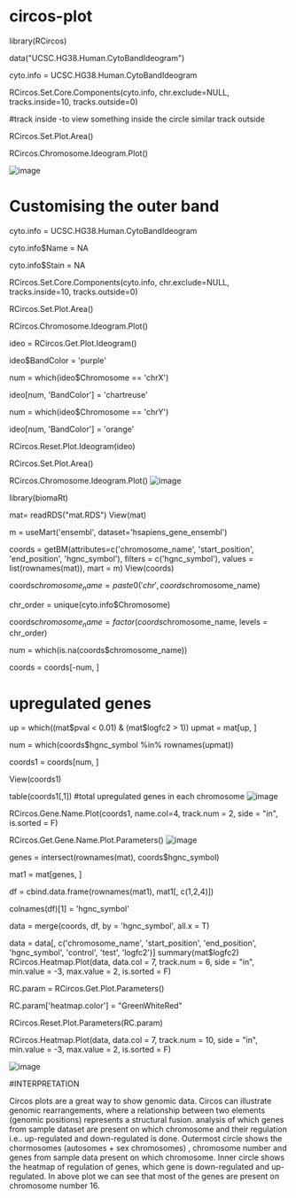 # circos-plot

library(RCircos)

data("UCSC.HG38.Human.CytoBandIdeogram")

cyto.info = UCSC.HG38.Human.CytoBandIdeogram

RCircos.Set.Core.Components(cyto.info, 
                            chr.exclude=NULL, 
                            tracks.inside=10, 
                            tracks.outside=0)
                            
#track inside -to view something inside the circle similar track outside

RCircos.Set.Plot.Area() 

RCircos.Chromosome.Ideogram.Plot()

![image](https://user-images.githubusercontent.com/66779651/197962126-09bc0342-e5bc-47b6-bc4e-54b35403fa1c.png)

# Customising the outer band

cyto.info = UCSC.HG38.Human.CytoBandIdeogram

cyto.info$Name = NA

cyto.info$Stain = NA

RCircos.Set.Core.Components(cyto.info, 
                            chr.exclude=NULL, 
                            tracks.inside=10, 
                            tracks.outside=0)
                            
RCircos.Set.Plot.Area()

RCircos.Chromosome.Ideogram.Plot()

ideo = RCircos.Get.Plot.Ideogram()

ideo$BandColor = 'purple'

num = which(ideo$Chromosome == 'chrX')

ideo[num, 'BandColor'] = 'chartreuse'

num = which(ideo$Chromosome == 'chrY')

ideo[num, 'BandColor'] = 'orange'

RCircos.Reset.Plot.Ideogram(ideo)

RCircos.Set.Plot.Area()

RCircos.Chromosome.Ideogram.Plot()
![image](https://user-images.githubusercontent.com/66779651/197962582-eee060da-a15c-4e49-8b43-d76bdc58fbf5.png)

library(biomaRt)

mat= readRDS("mat.RDS")
View(mat)

m = useMart('ensembl', dataset='hsapiens_gene_ensembl')

coords = getBM(attributes=c('chromosome_name', 'start_position', 
                            'end_position', 'hgnc_symbol'),
               filters = c('hgnc_symbol'),
               values = list(rownames(mat)),
               mart = m)
View(coords)

coords$chromosome_name = paste0('chr', coords$chromosome_name)

chr_order = unique(cyto.info$Chromosome)

coords$chromosome_name = factor(coords$chromosome_name, levels = chr_order)


num = which(is.na(coords$chromosome_name))

coords = coords[-num, ]

# upregulated genes
up = which((mat$pval < 0.01) &
             (mat$logfc2 > 1))
upmat = mat[up, ]

num = which(coords$hgnc_symbol %in% rownames(upmat))

coords1 = coords[num, ]

View(coords1)

table(coords1[,1]) #total upregulated genes in each chromosome
![image](https://user-images.githubusercontent.com/66779651/197965748-adce5708-81f3-4851-a6e1-9f88a3c6a584.png)


RCircos.Gene.Name.Plot(coords1, name.col=4, track.num = 2, side = "in",
                       is.sorted = F)

RCircos.Get.Gene.Name.Plot.Parameters()
![image](https://user-images.githubusercontent.com/66779651/197965869-ec570b8d-005f-4ff5-9917-8bde31190613.png)

genes = intersect(rownames(mat), coords$hgnc_symbol)

mat1 = mat[genes, ]

df = cbind.data.frame(rownames(mat1), mat1[, c(1,2,4)])

colnames(df)[1] = 'hgnc_symbol'

data = merge(coords, df, by = 'hgnc_symbol', all.x = T)

data = data[, c('chromosome_name', 'start_position',
                'end_position', 'hgnc_symbol',
                'control', 'test', 'logfc2')]
summary(mat$logfc2)
RCircos.Heatmap.Plot(data, data.col = 7, track.num = 6, side = "in",
                     min.value = -3, max.value = 2, 
                     is.sorted = F)

RC.param = RCircos.Get.Plot.Parameters()

RC.param['heatmap.color'] = "GreenWhiteRed"

RCircos.Reset.Plot.Parameters(RC.param)

RCircos.Heatmap.Plot(data, data.col = 7, track.num = 10, side = "in",
                     min.value = -3, max.value = 2,
                     is.sorted = F)

![image](https://user-images.githubusercontent.com/66779651/199909944-8c44631b-0517-4528-a1a7-deb31c722344.png)

#INTERPRETATION

Circos plots are a great way to show genomic data. Circos can illustrate genomic rearrangements, where a relationship between two elements (genomic positions) represents a structural fusion.
analysis of which genes from sample dataset are present on which chromosome and their regulation i.e.. up-regulated and down-regulated is done.
Outermost circle shows the chormosomes (autosomes + sex chromosomes) , chromosome number and genes from sample data present on which chromosome.
Inner circle shows the heatmap of regulation of genes, which gene is down-regulated and up-regulated.
In above plot we can see that most of the genes are present on chromosome number 16. 


